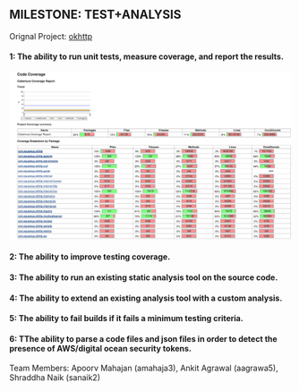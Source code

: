 MILESTONE: TEST+ANALYSIS
------------------------

Orignal Project: [okhttp](https://github.com/square/okhttp)


####  1: The ability to run unit tests, measure coverage, and report the results.

![Initial Code Coverage](https://github.com/apoorvmahajan/okhttp/blob/master/Screenshot/Screen%20Shot%202015-10-23%20at%205.39.27%20PM.png)

####  2: The ability to improve testing coverage.

#### 3: The ability to run an existing static analysis tool on the source code.

####  4: The ability to extend an existing analysis tool with a custom analysis.

####  5: The ability to fail builds if it fails a minimum testing criteria. 

####  6: TThe ability to parse a code files and json files in order to detect the presence of AWS/digital ocean security tokens.


Team Members: Apoorv Mahajan (amahaja3), Ankit Agrawal (aagrawa5), Shraddha Naik (sanaik2)
